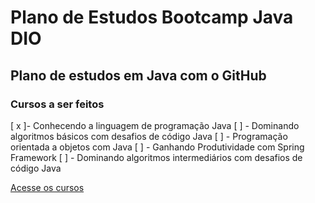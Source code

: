 # Plano de Estudos Bootcamp Java DIO

## Plano de estudos em Java com o GitHub

### Cursos a ser feitos

[ x ]- Conhecendo a linguagem de programação Java
[ ] - Dominando algoritmos básicos com desafios de código Java
[ ] - Programação orientada a objetos com Java
[ ] - Ganhando Produtividade com Spring Framework
[ ] - Dominando algoritmos intermediários com desafios de código Java

[Acesse os cursos](https://web.dio.me/track/potencia-tech-powered-ifood-java-beginners)
